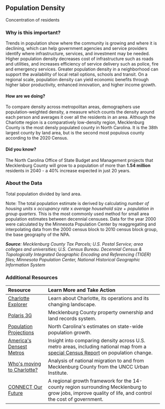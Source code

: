 ## Population Density
Concentration of residents

### Why is this important?
Trends in population show where the community is growing and where it is declining, which can help government agencies and service providers identify where infrastructure, services, and investment may be needed. Higher population density decreases cost of infrastructure such as roads and utilities, and increases efficiency of service delivery such as police, fire and emergency services. Greater population density in a neighborhood can support the availability of local retail options, schools and transit. On a regional scale, population density can yield economic benefits through higher labor productivity, enhanced innovation, and higher income growth.

#### How are we doing?
To compare density across metropolitan areas, demographers use population-weighted density, a measure which counts the density around each person and averages it over all the residents in an area. Although the Charlotte region is a comparatively low-density region, Mecklenburg County is the most densly populated county in North Carolina. It is the 38th largest county by land area, but is the second most populous county according to the 2020 Census.

#### Did you know?
The North Carolina Office of State Budget and Management projects that Mecklenburg County will grow to a population of more than **1.54 million** residents in 2040 - a 40% increase expected in just 20 years.


### About the Data
Total population divided by land area.

Note: The total population estimate is derived by calculating *number of housing units* x *occupancy rate* x *average household size* + *population in group quarters.* This is the most commonly used method for small area population estimates between decennial censuses.
Data for the year 2000 were calculated by the Minnesota Population Center by reaggregating and interpolating data from the 2000 census block to 2010 census block group, the base geography of the NPA.

_**Source**: Mecklenburg County Tax Parcels; U.S. Postal Service; area colleges and universities; U.S. Census Bureau. Decennial Census & Topologically Integrated Geographic Encoding and Referencing (TIGER) files; Minnesota Population Center, National Historical Geographic Information System_

### Additional Resources
| Resource | Learn More and Take Action |
|:--- | :--- |
|[Charlotte Explorer](https://explore.charlottenc.gov/)| Learn about Charlotte, its operations and its changing landscape.
|[Polaris 3G](https://polaris3g.mecklenburgcountync.gov//)| Mecklenburg County property ownership and land records system.
|[Population Projections](https://www.osbm.nc.gov/facts-figures/population-demographics)| North Carolina's estimates on state-wide population growth.
|[America's Densest Metros](https://www.bloomberg.com/news/articles/2012-10-15/america-s-truly-densest-metro-areas)| Insight into comparing density across U.S. metro areas, including national map from a [special Census Report](http://www.census.gov/prod/cen2010/reports/c2010sr-01.pdf) on population change.
|[Who's moving to Charlotte?](http://plancharlotte.org/story/moving-charlotte-youre-not-alone)| Analysis of national migration to and from Mecklenburg County from the UNCC Urban Institute.
|[CONNECT Our Future](http://connectourfuture.org/) |A regional growth framework for the 14-county region surrounding Mecklenburg to grow jobs, improve quality of life, and control the cost of government.
